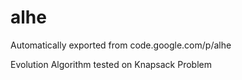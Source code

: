 # alhe
Automatically exported from code.google.com/p/alhe

Evolution Algorithm tested on Knapsack Problem
